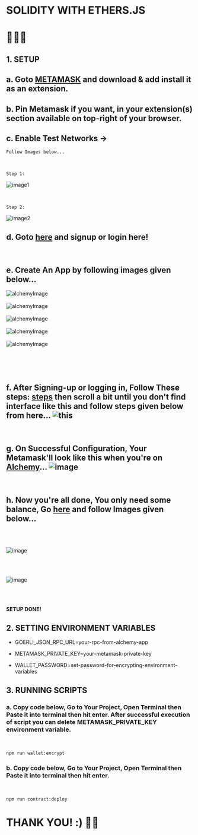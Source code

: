# SOLIDITY WITH ETHERS.JS

# 🚀🚀🚀

## 1. **SETUP**

## a. Goto [METAMASK](https://metamask.io/) and download & add install it as an extension.

## b. Pin Metamask if you want, in your extension(s) section available on top-right of your browser.

## c. Enable Test Networks ->

    Follow Images below...

<br />

    Step 1:

![image1](./assets/metamask%201.png)

<br />

    Step 2:

![image2](./assets/metamask%202.png)

## d. Goto [here](https://www.alchemy.com/) and signup or login here!

<br />

## e. Create An App by following images given below...

![alchemyImage](./assets/alchemy%202.png)
<br />
<br />
![alchemyImage](./assets/alchemy%203.png)
<br />
<br />
![alchemyImage](./assets/alchemy%204.png)
<br />
<br />
![alchemyImage](./assets/alchemy%205.png)
<br />
<br />
![alchemyImage](./assets/alchemy%206.png)
<br />
<br />
<br />
<br />
<br />

## f. After Signing-up or logging in, Follow These steps: [steps](https://www.alchemy.com/blog/supercharge-metamask) then scroll a bit until you don't find interface like this and follow steps given below from here... ![this](./assets/alchemy%201.png)

<br />

## g. On Successful Configuration, Your Metamask'll look like this when you're on [Alchemy](https://www.alchemy.com)... ![image](./assets/metamask%203.png)

<br />

## h. Now you're all done, You only need some balance, Go [here](https://goerlifaucet.com/) and follow Images given below...

<br />
<br />

![image](./assets/alchemy%207.png)

<br />
<br />

![image](./assets/alchemy%208.png)

<br />
<br />

**SETUP DONE!**

## 2. **SETTING ENVIRONMENT VARIABLES**

-   GOERLI_JSON_RPC_URL=your-rpc-from-alchemy-app

-   METAMASK_PRIVATE_KEY=your-metamask-private-key

-   WALLET_PASSWORD=set-password-for-encrypting-environment-variables

## 3. **RUNNING SCRIPTS**

### a. Copy code below, Go to Your Project, Open Terminal then Paste it into terminal then hit enter. After successful execution of script you can delete **METAMASK_PRIVATE_KEY** environment variable.

<br />

```shell
npm run wallet:encrypt
```

### b. Copy code below, Go to Your Project, Open Terminal then Paste it into terminal then hit enter.

<br />

```shell
npm run contract:deploy
```

# **THANK YOU! :) 🏴‍☠️**

